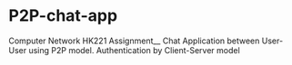 # P2P-chat-app
Computer Network HK221 Assignment__
Chat Application between User-User using P2P model. Authentication by Client-Server model
